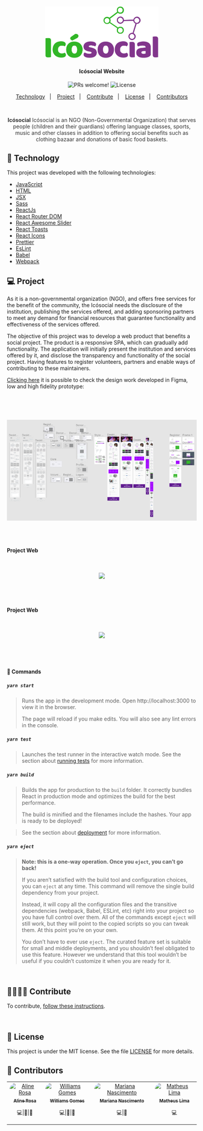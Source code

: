 <h1 align="center">
    <img alt="Icó Social" src=".github/logo1.png" width="300px" />
</h1>

<h4 align="center">
  <strong>Icósocial Website</strong>
</h4>

<p align="center">
  <img src="https://img.shields.io/static/v1?label=PRs&message=welcome&color=7159c1&labelColor=000000" alt="PRs welcome!" />

  <img alt="License" src="https://img.shields.io/static/v1?label=license&message=MIT&color=7159c1&labelColor=000000">
</p>

<p align="center">
  <a href="#floppy_disk-technology">Technology</a>&nbsp;&nbsp;&nbsp;|&nbsp;&nbsp;&nbsp;
  <a href="#computer-project">Project</a>&nbsp;&nbsp;&nbsp;|&nbsp;&nbsp;&nbsp;
  <a href="#family_man_man_boy_boy-contribute">Contribute</a>&nbsp;&nbsp;&nbsp;|&nbsp;&nbsp;&nbsp;
  <a href="#memo-license">License</a>&nbsp;&nbsp;&nbsp;|&nbsp;&nbsp;&nbsp;
  <a href="#blue_heart-contributors">Contributors</a>
</p>

<br/>

<p align="center" style="color: #333">
<strong>Icósocial</strong> Icósocial is an NGO (Non-Governmental Organization) that serves people (children and their guardians) offering language classes, sports, music and other classes in addition to offering social benefits such as clothing bazaar and donations of basic food baskets.</p>

## :floppy_disk: Technology

This project was developed with the following technologies:

<ul>
  <li><a href="https://sass-lang.com/">JavaScript</a></li>
  <li><a href="https://developer.mozilla.org/en-US/docs/Web/HTML">HTML</a></li>
  <li><a href="https://facebook.github.io/jsx/">JSX</a></li>
  <li><a href="https://sass-lang.com/">Sass</a></li>
  <li><a href="https://reactjs.org/">ReactJs</a></li>
  <li><a href="https://reacttraining.com/react-router/">React Router DOM</a></li>
  <li><a href="https://fullpage.caferati.me/">React Awesome Slider</a></li>
  <li><a href="https://www.npmjs.com/package/react-toasts">React Toasts</a></li>
  <li><a href="https://react-icons.github.io/react-icons/">React Icons</a></li>
  <li><a href="https://prettier.io/">Prettier</a></li>
  <li><a href="https://eslint.org/">EsLint</a></li>
  <li><a href="https://babeljs.io/">Babel</a></li>
  <li><a href="https://webpack.js.org/">Webpack</a></li>
</ul>

## :computer: Project

As it is a non-governmental organization (NGO), and offers free services for the benefit of the community, the Icósocial needs the disclosure of the institution, publishing the services offered, and adding sponsoring partners to meet any demand for financial resources that guarantee functionality and effectiveness of the services offered.
<br/>

The objective of this project was to develop a web product that benefits a social project. The product is a responsive SPA, which can gradually add functionality. The application will initially present the institution and services offered by it, and disclose the transparency and functionality of the social project. Having features to register volunteers, partners and enable ways of contributing to these maintainers.
<br/>

<a href="https://www.figma.com/file/4gsTecyjeHu1C445GwzWdN/Ic%C3%B3social-SPA">Clicking here</a> it is possible to check the design work developed in Figma, low and high fidelity prototype:
<br/>

<h2 align="center">
<br/>
<br/>

<img alt="Icó Social" src=".github/Icosocial_Figma.png" width="600px" />
<br/>

</h2>
<br/>
<br/>

<strong>Project Web</strong>
<br/>
<br/>

<h2 align="center">

![](https://github.com/alinecbsr/icosocial-front/blob/develop/.github/Web.gif)
</h2>
<br/>
<br/>

<strong>Project Web</strong>
<br/>
<br/>

<h2 align="center">

![](https://github.com/alinecbsr/icosocial-front/blob/develop/.github/Mobile.gif)
</h2>
<br/>
<br/>

#### 🔢 Commands

##### **`yarn start`**

> Runs the app in the development mode.
> Open http://localhost:3000 to view it in the browser.
>
> The page will reload if you make edits.
> You will also see any lint errors in the console.

##### **`yarn test`**

> Launches the test runner in the interactive watch mode.
> See the section about [running tests](https://create-react-app.dev/docs/running-tests/) for more information.

##### **`yarn build`**

> Builds the app for production to the `build` folder.
> It correctly bundles React in production mode and optimizes the build for the best performance.
>
> The build is minified and the filenames include the hashes.
> Your app is ready to be deployed!

> See the section about [deployment](https://create-react-app.dev/docs/deployment/) for more information.

##### **`yarn eject`**

> **Note: this is a one-way operation. Once you `eject`, you can’t go back!**
>
> If you aren’t satisfied with the build tool and configuration choices, you can `eject` at any time. This command will remove the single build dependency from your project.
>
> Instead, it will copy all the configuration files and the transitive dependencies (webpack, Babel, ESLint, etc) right into your project so you have full control over them. All of the commands except `eject` will still work, but they will point to the copied scripts so you can tweak them. At this point you’re on your own.
>
> You don’t have to ever use `eject`. The curated feature set is suitable for small and middle deployments, and you shouldn’t feel obligated to use this feature. However we understand that this tool wouldn’t be useful if you couldn’t customize it when you are ready for it.
<br/>

## :family_man_man_boy_boy: Contribute

<p>To contribute, <a href="CONTRIBUTING.md">follow these instructions</a>.</p>
<br/>

## :memo: License

<p>This project is under the MIT license. See the file <a href="LICENSE.md">LICENSE</a> for more details.</p>

## :purple_heart: Contributors

<table>
  <tr>
    <td align="center" style="border: none;">
      <a href="https://github.com/alinecbsr">
        <img style="border-radius: 50px;" src="https://avatars0.githubusercontent.com/u/48742480?s=460&u=d21eae3038217c687d478969e8bf7b1bee1b9c3e&v=4" width="70px;" alt="Aline Rosa"/>
        <br />
        <sub>
          <b>Aline Rosa</b>
        </sub>
      </a>
      <br />
      <p><scan title="Code">💻</scan>|<scan title="Documentation">🎨</scan>|<scan title="Bugs">🐛</scan></p>
    </td>
        <td align="center" style="border: none;">
      <a href="https://github.com/wwwgomes">
        <img style="border-radius: 50px;" src="https://avatars3.githubusercontent.com/u/57773072?s=400&u=3e7a2a8a432118afa4446cacfcaf9c118056db7b&v=4" width="70px;" alt="Williams Gomes"/>
        <br />
        <sub>
          <b>Williams Gomes</b>
        </sub>
      </a>
      <br />
      <p><scan title="Code">💻</scan>|<scan title="Documentation">📖</scan>|<scan title="Bugs">🐛</scan></p>
    </td>
    <td align="center" style="border: none;">
      <a href="https://github.com/Marianasn4">
        <img style="border-radius: 50px;" src="https://avatars2.githubusercontent.com/u/49256775?s=400&u=39a91359a22842a90574a9913ba06b28a6ef6ed6&v=4" width="70px;" alt="Mariana Nascimento"/>
        <br />
        <sub>
          <b>Mariana Nascimento</b>
        </sub>
      </a>
      <br />
      <p><scan title="Code">💻</scan>|<scan title="Documentation">🎨</scan></p>
    </td>
    <td align="center" style="border: none;">
      <a href="https://github.com/tteuh">
        <img style="border-radius: 50px;" src="https://avatars0.githubusercontent.com/u/64815879?s=460&v=4" width="70px;" alt="Matheus Lima"/>
        <br />
        <sub>
          <b>Matheus Lima</b>
        </sub>
      </a>
      <br />
      <p><scan title="Code">💻</scan></p>
    </td>
  </tr>
</table>
